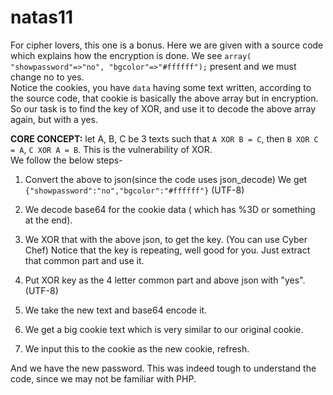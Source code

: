 # natas11

For cipher lovers, this one is a bonus. Here we are given with a source code which explains how the encryption is done. We see `array( "showpassword"=>"no", "bgcolor"=>"#ffffff");` present and we must change no to yes.
<br>Notice the cookies, you have `data` having some text written, according to the source code, that cookie is basically the above array but in encryption. So our task is to find the key of XOR, and use it to decode the above array again, but with a yes.
<br>

**CORE CONCEPT:** let A, B, C be 3 texts such that `A XOR B = C`, then `B XOR C = A`, `C XOR A = B`. This is the vulnerability of XOR.
<br>
We follow the below steps- 
1. Convert the above to json(since the code uses json_decode)
We get `{"showpassword":"no","bgcolor":"#ffffff"}` (UTF-8)
2. We decode base64 for the cookie data ( which has %3D or something at the end).
3. We XOR that with the above json, to get the key. (You can use Cyber Chef)
Notice that the key is repeating, well good for you. Just extract that common part and use it.

4. Put XOR key as the 4 letter common part and above json with "yes". (UTF-8)
5. We take the new text and base64 encode it.
6. We get a big cookie text which is very similar to our original cookie.
7. We input this to the cookie as the new cookie, refresh.

And we have the new password. This was indeed tough to understand the code, since we may not be familiar with PHP.